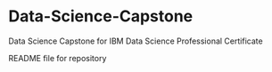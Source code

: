 # Data-Science-Capstone
Data Science Capstone for IBM Data Science Professional Certificate

README file for repository

